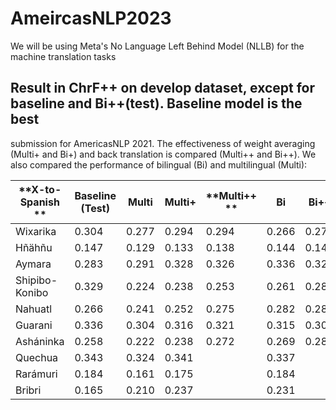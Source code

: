 # AmeircasNLP2023

We will be using Meta's No Language Left Behind Model (NLLB) for the machine translation tasks

## Result in ChrF++ on develop dataset, except for baseline and Bi++(test). Baseline model is the best
submission for AmericasNLP 2021. The effectiveness of weight averaging (Multi+ and Bi+) and back translation is
compared (Multi++ and Bi++). We also compared the performance of bilingual (Bi) and multilingual (Multi):

| **X-to-Spanish **| **Baseline (Test)** | **Multi** | **Multi+** | **Multi++ **| **Bi** | **Bi++** |** Bi++ (Test)**|
| -------------|------------------|-------|--------|---------|----|-------|-----------|
|Wixarika| 0.304 |0.277 |0.294 |0.294 |0.266 |0.279| 0.288|
|Hñähñu |0.147| 0.129| 0.133 |0.138 |0.144 |0.141 |0.148|
|Aymara |0.283 |0.291| 0.328 |0.326 |0.336 |0.326 |0.300|
|Shipibo-Konibo| 0.329 |0.224 |0.238 |0.253 |0.261 |0.283 |0.277|
|Nahuatl |0.266| 0.241 |0.252 |0.275| 0.282 |0.283 |0.237|
|Guarani |0.336 |0.304 |0.316 |0.321| 0.315| 0.303 |0.331|
|Asháninka |0.258 |0.222 |0.238 |0.272 |0.269 |0.286| 0.280|
|Quechua |0.343| 0.324 |0.341|  |0.337 | |0.344|
|Rarámuri |0.184| 0.161| 0.175|  |0.184| | 0.145|
|Bribri |0.165| 0.210| 0.237 ||0.231| |0.148|
